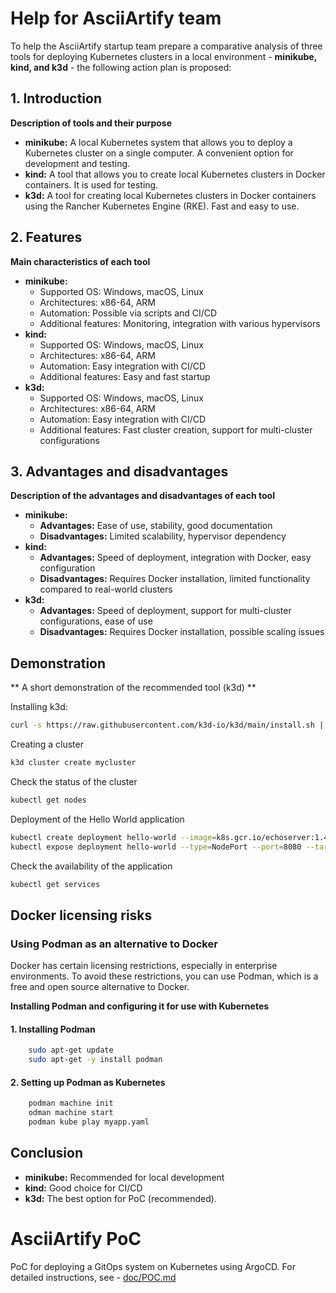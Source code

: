 # Help for AsciiArtify team

To help the AsciiArtify startup team prepare a comparative analysis of three tools for deploying Kubernetes clusters in a local environment - **minikube, kind, and k3d** - the following action plan is proposed:

## 1. Introduction

**Description of tools and their purpose**
* **minikube:** A local Kubernetes system that allows you to deploy a Kubernetes cluster on a single computer. A convenient option for development and testing.
* **kind:** A tool that allows you to create local Kubernetes clusters in Docker containers. It is used for testing.
* **k3d:** A tool for creating local Kubernetes clusters in Docker containers using the Rancher Kubernetes Engine (RKE). Fast and easy to use.

## 2. Features
**Main characteristics of each tool**

* **minikube:**
    * Supported OS: Windows, macOS, Linux
    * Architectures: x86-64, ARM
    * Automation: Possible via scripts and CI/CD
    * Additional features: Monitoring, integration with various hypervisors
* **kind:**
    * Supported OS: Windows, macOS, Linux
    * Architectures: x86-64, ARM
    * Automation: Easy integration with CI/CD
    * Additional features: Easy and fast startup
* **k3d:**
    * Supported OS: Windows, macOS, Linux
    * Architectures: x86-64, ARM
    * Automation: Easy integration with CI/CD
    * Additional features: Fast cluster creation, support for multi-cluster configurations

 ## 3. Advantages and disadvantages
**Description of the advantages and disadvantages of each tool**
* **minikube:**
    * **Advantages:** Ease of use, stability, good documentation
    * **Disadvantages:** Limited scalability, hypervisor dependency
* **kind:**
    * **Advantages:** Speed of deployment, integration with Docker, easy configuration
    * **Disadvantages:** Requires Docker installation, limited functionality compared to real-world clusters
* **k3d:**
    * **Advantages:** Speed of deployment, support for multi-cluster configurations, ease of use
    * **Disadvantages:** Requires Docker installation, possible scaling issues

## Demonstration

** A short demonstration of the recommended tool (k3d) **

Installing k3d:
```bash
curl -s https://raw.githubusercontent.com/k3d-io/k3d/main/install.sh | bash
```
Creating a cluster
``` bash
k3d cluster create mycluster
```
Check the status of the cluster
```bash
kubectl get nodes
```
Deployment of the Hello World application
```bash
kubectl create deployment hello-world --image=k8s.gcr.io/echoserver:1.4
kubectl expose deployment hello-world --type=NodePort --port=8080 --target-port=8080 --name=hello-world
```
Check the availability of the application
```bash
kubectl get services
```


## Docker licensing risks 

### Using Podman as an alternative to Docker 

Docker has certain licensing restrictions, especially in enterprise environments. To avoid these restrictions, you can use Podman, which is a free and open source alternative to Docker. 

**Installing Podman and configuring it for use with Kubernetes** 

#### 1. Installing Podman
```bash
    sudo apt-get update
    sudo apt-get -y install podman
```
#### 2. Setting up Podman as Kubernetes
```bash
    podman machine init
    odman machine start
    podman kube play myapp.yaml
```

## Conclusion
* **minikube:** Recommended for local development
* **kind:** Good choice for CI/CD
* **k3d:** The best option for PoC (recommended).


# AsciiArtify PoC

PoC for deploying a GitOps system on Kubernetes using ArgoCD.
For detailed instructions, see - [doc/POC.md](doc/POC.md)